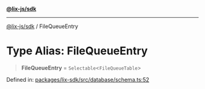 [**@lix-js/sdk**](../README.md)

***

[@lix-js/sdk](../README.md) / FileQueueEntry

# Type Alias: FileQueueEntry

> **FileQueueEntry** = `Selectable`\<`FileQueueTable`\>

Defined in: [packages/lix-sdk/src/database/schema.ts:52](https://github.com/opral/monorepo/blob/bb6249bc1f353fcb132d1694b6c77522c0283a94/packages/lix-sdk/src/database/schema.ts#L52)
